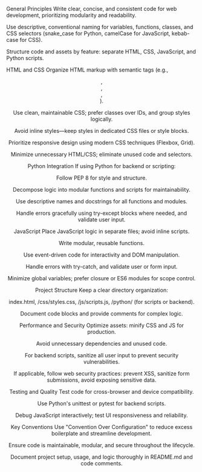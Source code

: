 General Principles
Write clear, concise, and consistent code for web development, prioritizing modularity and readability.

Use descriptive, conventional naming for variables, functions, classes, and CSS selectors (snake_case for Python, camelCase for JavaScript, kebab-case for CSS).

Structure code and assets by feature: separate HTML, CSS, JavaScript, and Python scripts.

HTML and CSS
Organize HTML markup with semantic tags (e.g., <header>, <main>, <section>, <footer>).

Use clean, maintainable CSS; prefer classes over IDs, and group styles logically.

Avoid inline styles—keep styles in dedicated CSS files or style blocks.

Prioritize responsive design using modern CSS techniques (Flexbox, Grid).

Minimize unnecessary HTML/CSS; eliminate unused code and selectors.

Python Integration
If using Python for backend or scripting:

Follow PEP 8 for style and structure.

Decompose logic into modular functions and scripts for maintainability.

Use descriptive names and docstrings for all functions and modules.

Handle errors gracefully using try-except blocks where needed, and validate user input.

JavaScript
Place JavaScript logic in separate files; avoid inline scripts.

Write modular, reusable functions.

Use event-driven code for interactivity and DOM manipulation.

Handle errors with try-catch, and validate user or form input.

Minimize global variables; prefer closure or ES6 modules for scope control.

Project Structure
Keep a clear directory organization:

index.html, /css/styles.css, /js/scripts.js, /python/ (for scripts or backend).

Document code blocks and provide comments for complex logic.

Performance and Security
Optimize assets: minify CSS and JS for production.

Avoid unnecessary dependencies and unused code.

For backend scripts, sanitize all user input to prevent security vulnerabilities.

If applicable, follow web security practices: prevent XSS, sanitize form submissions, avoid exposing sensitive data.

Testing and Quality
Test code for cross-browser and device compatibility.

Use Python's unittest or pytest for backend scripts.

Debug JavaScript interactively; test UI responsiveness and reliability.

Key Conventions
Use "Convention Over Configuration" to reduce excess boilerplate and streamline development.

Ensure code is maintainable, modular, and secure throughout the lifecycle.

Document project setup, usage, and logic thoroughly in README.md and code comments.